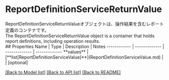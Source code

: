 # ReportDefinitionServiceReturnValue

<div lang=\"ja\">ReportDefinitionServiceReturnValueオブジェクトは、操作結果を含むレポート定義のコンテナです。</div> <div lang=\"en\">The ReportDefinitionServiceReturnValue object is a container that holds report definitions, including operation results.</div> 
## Properties
Name | Type | Description | Notes
------------ | ------------- | ------------- | -------------
**values** | [**list[ReportDefinitionServiceValue]**](ReportDefinitionServiceValue.md) |  | [optional] 

[[Back to Model list]](../README.md#documentation-for-models) [[Back to API list]](../README.md#documentation-for-api-endpoints) [[Back to README]](../README.md)


